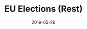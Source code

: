 ---
layout: post
title: EU Elections (Rest)
date: 2019-05-26
venue: EU
ticket: free
time: all day
href: http://www.europarl.europa.eu/at-your-service/en/be-heard/elections
---